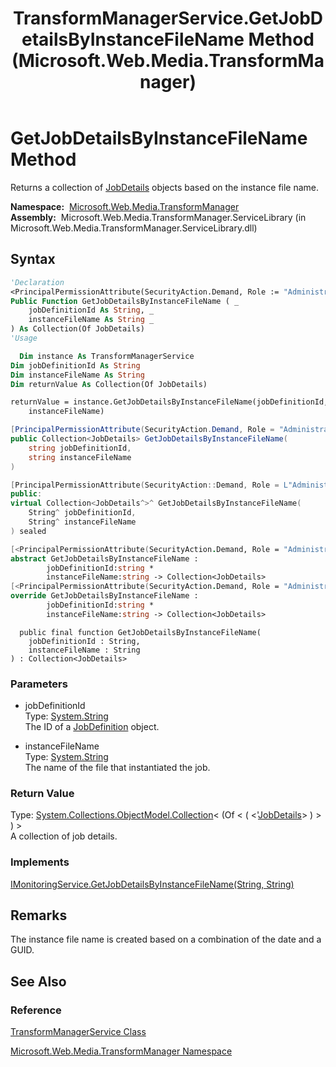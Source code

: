 ﻿---
title: TransformManagerService.GetJobDetailsByInstanceFileName Method  (Microsoft.Web.Media.TransformManager)
TOCTitle: GetJobDetailsByInstanceFileName Method
ms:assetid: M:Microsoft.Web.Media.TransformManager.TransformManagerService.GetJobDetailsByInstanceFileName(System.String,System.String)
ms:mtpsurl: https://msdn.microsoft.com/en-us/library/microsoft.web.media.transformmanager.transformmanagerservice.getjobdetailsbyinstancefilename(v=VS.90)
ms:contentKeyID: 36868660
ms.date: 06/14/2012
mtps_version: v=VS.90
f1_keywords:
- Microsoft.Web.Media.TransformManager.TransformManagerService.GetJobDetailsByInstanceFileName
dev_langs:
- csharp
- jscript
- vb
- FSharp
- cpp
api_location:
- Microsoft.Web.Media.TransformManager.ServiceLibrary.dll
api_name:
- Microsoft.Web.Media.TransformManager.TransformManagerService.GetJobDetailsByInstanceFileName
api_type:
- Managed
topic_type:
- apiref
- kbSyntax
product_family_name: VS
ROBOTS: INDEX,FOLLOW
---

# GetJobDetailsByInstanceFileName Method

Returns a collection of [JobDetails](jobdetails-class-microsoft-web-media-transformmanager.md) objects based on the instance file name.

**Namespace:**  [Microsoft.Web.Media.TransformManager](microsoft-web-media-transformmanager-namespace.md)  
**Assembly:**  Microsoft.Web.Media.TransformManager.ServiceLibrary (in Microsoft.Web.Media.TransformManager.ServiceLibrary.dll)

## Syntax

```vb
'Declaration
<PrincipalPermissionAttribute(SecurityAction.Demand, Role := "Administrators")> _
Public Function GetJobDetailsByInstanceFileName ( _
    jobDefinitionId As String, _
    instanceFileName As String _
) As Collection(Of JobDetails)
'Usage

  Dim instance As TransformManagerService
Dim jobDefinitionId As String
Dim instanceFileName As String
Dim returnValue As Collection(Of JobDetails)

returnValue = instance.GetJobDetailsByInstanceFileName(jobDefinitionId, _
    instanceFileName)
```

```csharp
[PrincipalPermissionAttribute(SecurityAction.Demand, Role = "Administrators")]
public Collection<JobDetails> GetJobDetailsByInstanceFileName(
    string jobDefinitionId,
    string instanceFileName
)
```

```cpp
[PrincipalPermissionAttribute(SecurityAction::Demand, Role = L"Administrators")]
public:
virtual Collection<JobDetails^>^ GetJobDetailsByInstanceFileName(
    String^ jobDefinitionId, 
    String^ instanceFileName
) sealed
```

``` fsharp
[<PrincipalPermissionAttribute(SecurityAction.Demand, Role = "Administrators")>]
abstract GetJobDetailsByInstanceFileName : 
        jobDefinitionId:string * 
        instanceFileName:string -> Collection<JobDetails> 
[<PrincipalPermissionAttribute(SecurityAction.Demand, Role = "Administrators")>]
override GetJobDetailsByInstanceFileName : 
        jobDefinitionId:string * 
        instanceFileName:string -> Collection<JobDetails> 
```

```jscript
  public final function GetJobDetailsByInstanceFileName(
    jobDefinitionId : String, 
    instanceFileName : String
) : Collection<JobDetails>
```

### Parameters

  - jobDefinitionId  
    Type: [System.String](https://msdn.microsoft.com/library/s1wwdcbf)  
    The ID of a [JobDefinition](jobdefinition-class-microsoft-web-media-transformmanager.md) object.  

<!-- end list -->

  - instanceFileName  
    Type: [System.String](https://msdn.microsoft.com/library/s1wwdcbf)  
    The name of the file that instantiated the job.  

### Return Value

Type: [System.Collections.ObjectModel.Collection](https://msdn.microsoft.com/library/ms132397)\< (Of \< ( \<'[JobDetails](jobdetails-class-microsoft-web-media-transformmanager.md)\> ) \> ) \>  
A collection of job details.  

### Implements

[IMonitoringService.GetJobDetailsByInstanceFileName(String, String)](imonitoringservice-getjobdetailsbyinstancefilename-method-microsoft-web-media-transformmanager.md)  

## Remarks

The instance file name is created based on a combination of the date and a GUID.

## See Also

### Reference

[TransformManagerService Class](transformmanagerservice-class-microsoft-web-media-transformmanager.md)

[Microsoft.Web.Media.TransformManager Namespace](microsoft-web-media-transformmanager-namespace.md)

